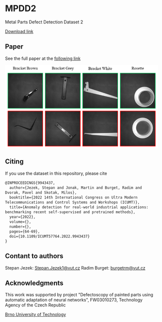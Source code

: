 # MPDD2
Metal Parts Defect Detection Dataset 2

<a id="raw-url" href="https://drive.google.com/drive/folders/1KAJfPPuusS4fEbPocHtIjLehCkpSEUSS?usp=sharing">Download link</a>

## Paper
See the full paper at the <a id="raw-url" href="https://ieeexplore.ieee.org/abstract/document/9943437">following link</a>

![alt text](samples.png)

## Citing
If you use the dataset in this repository, please cite
```
@INPROCEEDINGS{9943437,
  author={Jezek, Stepan and Jonak, Martin and Burget, Radim and Dvorak, Pavel and Skotak, Milos},
  booktitle={2022 14th International Congress on Ultra Modern Telecommunications and Control Systems and Workshops (ICUMT)}, 
  title={Anomaly detection for real-world industrial applications: benchmarking recent self-supervised and pretrained methods}, 
  year={2022},
  volume={},
  number={},
  pages={64-69},
  doi={10.1109/ICUMT57764.2022.9943437}
}
```

## Contant to authors
Stepan Jezek: <a href="mailto:Stepan.Jezek1@vut.cz">Stepan.Jezek1@vut.cz</a>
Radim Burget: <a href="mailto:burgetrm@vutbr.cz">burgetrm@vut.cz</a>

## Acknowledgments

This work was supported by project "Defectoscopy of painted parts using automatic adaptation of neural networks", FW03010273, Technology Agency of the Czech Republic

<a id="raw-url" href="https://www.vut.cz/en/">Brno University of Technology</a>
